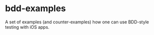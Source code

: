 bdd-examples
============

A set of examples (and counter-examples) how one can use BDD-style testing with iOS apps. 
